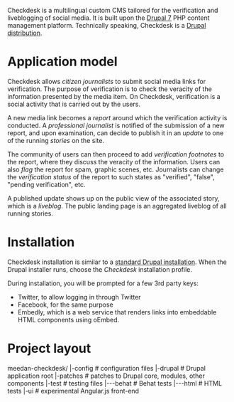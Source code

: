 Checkdesk is a multilingual custom CMS tailored for the verification and liveblogging of social media. It is built upon the [Drupal 7](http://drupal.org) PHP content management platform. Technically speaking, Checkdesk is a [Drupal distribution](https://drupal.org/documentation/build/distributions).

# Application model
Checkdesk allows *citizen journalists* to submit social media links for verification. The purpose of verification is to check the veracity of the information presented by the media item. On Checkdesk, verification is a social activity that is carried out by the users. 

A new media link becomes a *report* around which the verification activity is conducted. A *professional journalist* is notified of the submission of a new report, and upon examination, can decide to publish it in an *update* to one of the running *stories* on the site. 

The community of users can then proceed to add *verification footnotes* to the report, where they discuss the veracity of the information. Users can also *flag* the report for spam, graphic scenes, etc. Journalists can change the *verification status* of the report to such states as "verified", "false", "pending verification", etc.

A published update shows up on the public view of the associated story, which is a *liveblog*. The public landing page is an aggregated liveblog of all running stories.

# Installation
Checkdesk installation is similar to a [standard Drupal installation](https://drupal.org/documentation/install). When the Drupal installer runs, choose the *Checkdesk* installation profile.

During installation, you will be prompted for a few 3rd party keys:

* Twitter, to allow logging in through Twitter
* Facebook, for the same purpose
* Embedly, which is a web service that renders links into embeddable HTML components using oEmbed.

# Project layout

   meedan-checkdesk/
      |-config                                      # configuration files
      |-drupal                                      # Drupal application root
      |-patches                                     # patches to Drupal core, modules, other components
      |-test                                        # testing files
      |---behat                                     # Behat tests
      |---html                                      # HTML tests
      |-ui                                          # experimental Angular.js front-end
      
